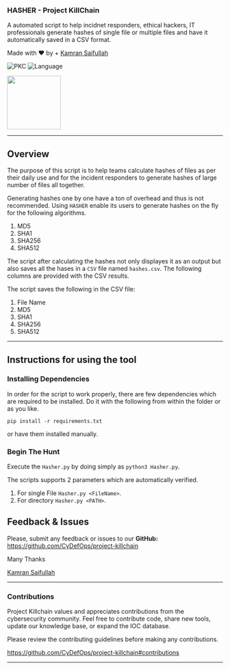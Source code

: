 ### HASHER - Project KillChain
A automated script to help incidnet responders, ethical hackers, IT professionals generate hashes of single file or multiple files and have it automatically saved in a CSV format. 

Made with :heart: by  + [Kamran Saifullah](https://linkedin.com/in/KamranSaifullah)

![PKC](https://img.shields.io/badge/Project-%20Killchain-357441)
![Language](https://img.shields.io/badge/Language-%20Python-357441?style=flat-square)

<img src="https://img1.wsimg.com/blobby/go/1cf5bcbc-aad3-42e4-a7e0-6c0149aec441/downloads/BG%20Gradient%20(2).png" width="125" height="125">

----
## Overview

The purpose of this script is to help teams calculate hashes of files as per their daily use and for the incident responders to generate hashes of large number of files all together. 

Generating hashes one by one have a ton of overhead and thus is not recommended. Using `HASHER` enable its users to generate hashes on the fly for the following algorithms. 

1. MD5
2. SHA1
3. SHA256
4. SHA512

The script after calculating the hashes not only displayes it as an output but also saves all the hases in a `CSV` file named `hashes.csv`. The following columns are provided with the CSV results. 

The script saves the following in the CSV file:

1. File Name
2. MD5
3. SHA1
4. SHA256
5. SHA512

---

## Instructions for using the tool

### Installing Dependencies
In order for the script to work properly, there are few dependencies which are required to be installed. Do it with the following from within the folder or as you like. 

```pip install -r requirements.txt```

or have them installed manually.

### Begin The Hunt

Execute the `Hasher.py` by doing simply as 
```python3 Hasher.py```. 

The scripts supports 2 parameters which are automatically verified.

1. For single File `Hasher.py <FileName>`.
2. For directory  `Hasher.py <PATH>`.

## Feedback & Issues

Please, submit any feedback or issues to our **GitHub:** https://github.com/CyDefOps/project-killchain

Many Thanks

[Kamran Saifullah](https://linkedin.com/in/KamranSaifullah)

----

### Contributions
Project Killchain values and appreciates contributions from the cybersecurity community. Feel free to contribute code, share new tools, update our knowledge base, or expand the IOC database. 

Please review the contributing guidelines before making any contributions.

https://github.com/CyDefOps/project-killchain#contributions

----
